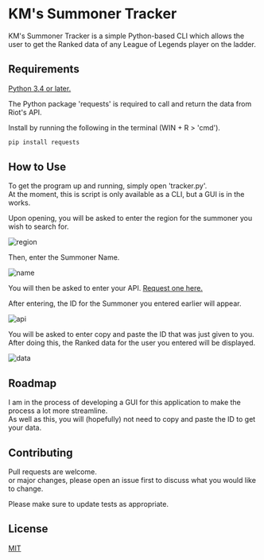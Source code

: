 
# KM's Summoner Tracker

KM's Summoner Tracker is a simple Python-based CLI which allows the user to get the Ranked data of any League of Legends player on the ladder.

## Requirements

[Python 3.4 or later.](https://www.python.org/ftp/python/3.9.6/python-3.9.6-amd64.exe)

The Python package 'requests' is required to call and return the data from Riot's API.

Install by running the following in the terminal (WIN + R > 'cmd').

```bash
pip install requests
```

## How to Use

To get the program up and running, simply open 'tracker.py'.   
At the moment, this is script is only available as a CLI, but a GUI is in the works.

Upon opening, you will be asked to enter the region for the summoner you wish to search for.

![region](https://i.imgur.com/uB9T0KD.png)

Then, enter the Summoner Name.

![name](https://i.imgur.com/AgJQZVa.png)

You will then be asked to enter your API. [Request one here.](https://developer.riotgames.com/)  
  
  After entering, the ID for the Summoner you entered earlier will appear.

![api](https://i.imgur.com/d6MEv7Q.png)

You will be asked to enter copy and paste the ID that was just given to you.   
After doing this, the Ranked data for the user you entered will be displayed.

![data](https://i.imgur.com/rYrsZjS.png)


## Roadmap

I am in the process of developing a GUI for this application to make the process a lot more streamline.   
As well as this, you will (hopefully) not need to copy and paste the ID to get your data.

## Contributing
Pull requests are welcome.   
or major changes, please open an issue first to discuss what you would like to change.

Please make sure to update tests as appropriate.

## License
[MIT](https://choosealicense.com/licenses/mit/)
